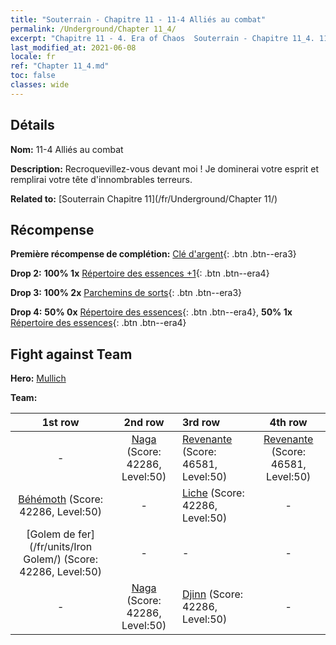 ```yaml
---
title: "Souterrain - Chapitre 11 - 11-4 Alliés au combat"
permalink: /Underground/Chapter 11_4/
excerpt: "Chapitre 11 - 4. Era of Chaos  Souterrain - Chapitre 11_4. 11-4 Alliés au combat"
last_modified_at: 2021-06-08
locale: fr
ref: "Chapter 11_4.md"
toc: false
classes: wide
---
```


## Détails

 **Nom:** 11-4 Alliés au combat

 **Description:** Recroquevillez-vous devant moi ! Je dominerai votre esprit et remplirai votre tête d'innombrables terreurs.

 **Related to:** [Souterrain Chapitre 11](/fr/Underground/Chapter 11/)

## Récompense

 **Première récompense de complétion:** [Clé d'argent](/ItemsFR/con_693/){: .btn .btn--era3}

 **Drop 2:** **100% 1x** [Répertoire des essences +1](/ItemsFR/mat_46/){: .btn .btn--era4}

 **Drop 3:** **100% 2x** [Parchemins de sorts](/ItemsFR/con_694/){: .btn .btn--era3}

 **Drop 4:** **50% 0x** [Répertoire des essences](/ItemsFR/mat_39/){: .btn .btn--era4}, **50% 1x** [Répertoire des essences](/ItemsFR/mat_39/){: .btn .btn--era4}


## Fight against Team
 **Hero:** [Mullich](/fr/heroes/Mullich/)

 **Team:**


  | 1st row | 2nd row | 3rd row | 4th row |
  |:----:|:----:|:----|:----:|
  | - | [Naga](/fr/units/Naga/) (Score: 42286, Level:50)  | [Revenante](/fr/units/Wight/) (Score: 46581, Level:50)  | [Revenante](/fr/units/Wight/) (Score: 46581, Level:50)  |
  | [Béhémoth](/fr/units/Behemoth/) (Score: 42286, Level:50)  | - | [Liche](/fr/units/Lich/) (Score: 42286, Level:50)  | - |
  | [Golem de fer](/fr/units/Iron Golem/) (Score: 42286, Level:50)  | - | - | - |
  | - | [Naga](/fr/units/Naga/) (Score: 42286, Level:50)  | [Djinn](/fr/units/Genie/) (Score: 42286, Level:50)  | - |


